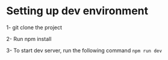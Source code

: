 # Setting up dev environment

1- git clone the project

2- Run npm install

3- To start dev server, run the following command
`npm run dev`


